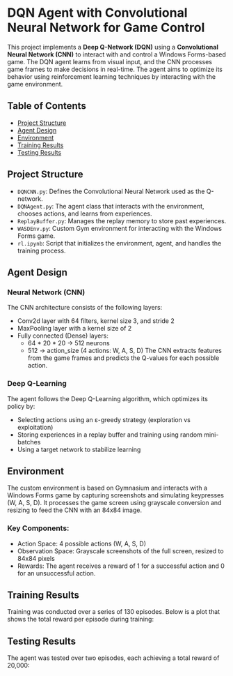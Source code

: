 # DQN Agent with Convolutional Neural Network for Game Control

This project implements a **Deep Q-Network (DQN)** using a **Convolutional Neural Network (CNN)** to interact with and control a Windows Forms-based game. The DQN agent learns from visual input, and the CNN processes game frames to make decisions in real-time. The agent aims to optimize its behavior using reinforcement learning techniques by interacting with the game environment.

## Table of Contents
- [Project Structure](#project-structure)
- [Agent Design](#agent-design)
- [Environment](#environment)
- [Training Results](#training-results)
- [Testing Results](#testing-results)

## Project Structure
- `DQNCNN.py`: Defines the Convolutional Neural Network used as the Q-network.
- `DQNAgent.py`: The agent class that interacts with the environment, chooses actions, and learns from experiences.
- `ReplayBuffer.py`: Manages the replay memory to store past experiences.
- `WASDEnv.py`: Custom Gym environment for interacting with the Windows Forms game.
- `rl.ipynb`: Script that initializes the environment, agent, and handles the training process.

## Agent Design
### Neural Network (CNN)
The CNN architecture consists of the following layers:

- Conv2d layer with 64 filters, kernel size 3, and stride 2
- MaxPooling layer with a kernel size of 2
- Fully connected (Dense) layers:
  - 64 * 20 * 20 -> 512 neurons
  - 512 -> action_size (4 actions: W, A, S, D)
The CNN extracts features from the game frames and predicts the Q-values for each possible action.

### Deep Q-Learning
The agent follows the Deep Q-Learning algorithm, which optimizes its policy by:

- Selecting actions using an ε-greedy strategy (exploration vs exploitation)
- Storing experiences in a replay buffer and training using random mini-batches
- Using a target network to stabilize learning

## Environment
The custom environment is based on Gymnasium and interacts with a Windows Forms game by capturing screenshots and simulating keypresses (W, A, S, D). It processes the game screen using grayscale conversion and resizing to feed the CNN with an 84x84 image.

### Key Components:
- Action Space: 4 possible actions (W, A, S, D)
- Observation Space: Grayscale screenshots of the full screen, resized to 84x84 pixels
- Rewards: The agent receives a reward of 1 for a successful action and 0 for an unsuccessful action.

## Training Results
Training was conducted over a series of 130 episodes. Below is a plot that shows the total reward per episode during training:

## Testing Results
The agent was tested over two episodes, each achieving a total reward of 20,000:
